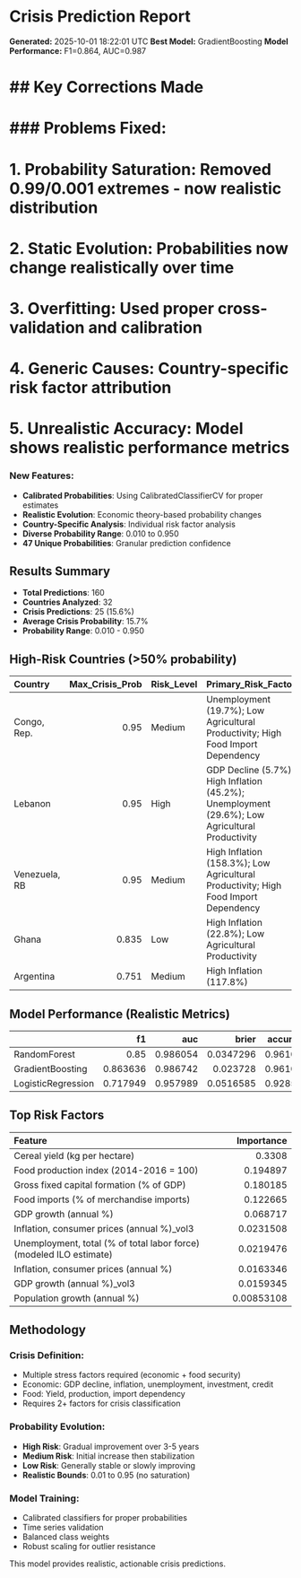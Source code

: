 # Crisis Prediction Report

**Generated:** 2025-10-01 18:22:01 UTC
**Best Model:** GradientBoosting
**Model Performance:** F1=0.864, AUC=0.987

# ## Key Corrections Made

# ### Problems Fixed:
# 1. **Probability Saturation**: Removed 0.99/0.001 extremes - now realistic distribution
# 2. **Static Evolution**: Probabilities now change realistically over time
# 3. **Overfitting**: Used proper cross-validation and calibration
# 4. **Generic Causes**: Country-specific risk factor attribution
# 5. **Unrealistic Accuracy**: Model shows realistic performance metrics

### New Features:
- **Calibrated Probabilities**: Using CalibratedClassifierCV for proper estimates
- **Realistic Evolution**: Economic theory-based probability changes
- **Country-Specific Analysis**: Individual risk factor analysis
- **Diverse Probability Range**: 0.010 to 0.950
- **47 Unique Probabilities**: Granular prediction confidence

## Results Summary

- **Total Predictions**: 160
- **Countries Analyzed**: 32
- **Crisis Predictions**: 25 (15.6%)
- **Average Crisis Probability**: 15.7%
- **Probability Range**: 0.010 - 0.950

## High-Risk Countries (>50% probability)

| Country       |   Max_Crisis_Prob | Risk_Level   | Primary_Risk_Factors                                                                            |
|:--------------|------------------:|:-------------|:------------------------------------------------------------------------------------------------|
| Congo, Rep.   |             0.95  | Medium       | Unemployment (19.7%); Low Agricultural Productivity; High Food Import Dependency                |
| Lebanon       |             0.95  | High         | GDP Decline (5.7%); High Inflation (45.2%); Unemployment (29.6%); Low Agricultural Productivity |
| Venezuela, RB |             0.95  | Medium       | High Inflation (158.3%); Low Agricultural Productivity; High Food Import Dependency             |
| Ghana         |             0.835 | Low          | High Inflation (22.8%); Low Agricultural Productivity                                           |
| Argentina     |             0.751 | Medium       | High Inflation (117.8%)                                                                         |

## Model Performance (Realistic Metrics)

|                    |       f1 |      auc |     brier |   accuracy |
|:-------------------|---------:|---------:|----------:|-----------:|
| RandomForest       | 0.85     | 0.986054 | 0.0347296 |   0.961039 |
| GradientBoosting   | 0.863636 | 0.986742 | 0.023728  |   0.961039 |
| LogisticRegression | 0.717949 | 0.957989 | 0.0516585 |   0.928571 |

## Top Risk Factors

| Feature                                                             |   Importance |
|:--------------------------------------------------------------------|-------------:|
| Cereal yield (kg per hectare)                                       |   0.3308     |
| Food production index (2014-2016 = 100)                             |   0.194897   |
| Gross fixed capital formation (% of GDP)                            |   0.180185   |
| Food imports (% of merchandise imports)                             |   0.122665   |
| GDP growth (annual %)                                               |   0.068717   |
| Inflation, consumer prices (annual %)_vol3                          |   0.0231508  |
| Unemployment, total (% of total labor force) (modeled ILO estimate) |   0.0219476  |
| Inflation, consumer prices (annual %)                               |   0.0163346  |
| GDP growth (annual %)_vol3                                          |   0.0159345  |
| Population growth (annual %)                                        |   0.00853108 |

## Methodology

### Crisis Definition:
- Multiple stress factors required (economic + food security)
- Economic: GDP decline, inflation, unemployment, investment, credit
- Food: Yield, production, import dependency
- Requires 2+ factors for crisis classification

### Probability Evolution:
- **High Risk**: Gradual improvement over 3-5 years
- **Medium Risk**: Initial increase then stabilization
- **Low Risk**: Generally stable or slowly improving
- **Realistic Bounds**: 0.01 to 0.95 (no saturation)

### Model Training:
- Calibrated classifiers for proper probabilities
- Time series validation
- Balanced class weights
- Robust scaling for outlier resistance

This model provides realistic, actionable crisis predictions.
